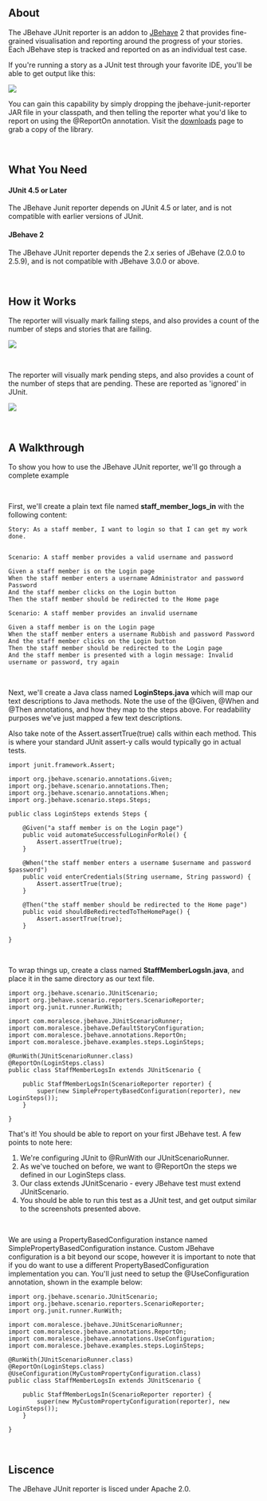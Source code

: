 ## About

The JBehave JUnit reporter is an addon to [JBehave](http://jbehave.org) 2 that provides fine-grained visualisation and reporting around the progress of your stories. Each JBehave step is tracked and reported on as an individual test case. 

If you're running a story as a JUnit test through your favorite IDE, you'll be able to get output like this:

<img src="http://www.moralesce.com/wp-content/uploads/2012/06/jbehave-scenario-reporter.png"></img>

You can gain this capability by simply dropping the jbehave-junit-reporter JAR file in your classpath, and then telling the reporter what you'd like to report on using the @ReportOn annotation. Visit the [downloads](https://github.com/BrandonJohnGrenier/jbehave-junit-reporter/downloads) page to grab a copy of the library.

<br/>

## What You Need

#### JUnit 4.5 or Later
The JBehave Junit reporter depends on JUnit 4.5 or later, and is not compatible with earlier versions of JUnit.

#### JBehave 2
The JBehave JUnit reporter depends the 2.x series of JBehave (2.0.0 to 2.5.9), and is not compatible with JBehave 3.0.0 or above.

<br/>

## How it Works

The reporter will visually mark failing steps, and also provides a count of the number of steps and stories that are failing.

<img src="http://www.moralesce.com/wp-content/uploads/2012/06/jbehave-failing-steps.png"></img>

<br/>

The reporter will visually mark pending steps, and also provides a count of the number of steps that are pending. These are reported as 'ignored' in JUnit.

<img src="http://www.moralesce.com/wp-content/uploads/2012/06/jbehave-pending-steps.png"></img>

<br/>

## A Walkthrough
To show you how to use the JBehave JUnit reporter, we'll go through a complete example

<br/>

First, we'll create a plain text file named **staff_member_logs_in** with the following content:

	Story: As a staff member, I want to login so that I can get my work done.


	Scenario: A staff member provides a valid username and password

	Given a staff member is on the Login page
	When the staff member enters a username Administrator and password Password
	And the staff member clicks on the Login button
	Then the staff member should be redirected to the Home page

	Scenario: A staff member provides an invalid username

	Given a staff member is on the Login page
	When the staff member enters a username Rubbish and password Password
	And the staff member clicks on the Login button
	Then the staff member should be redirected to the Login page
	And the staff member is presented with a login message: Invalid username or password, try again
	
<br/>

Next, we'll create a Java class named **LoginSteps.java** which will map our text descriptions to Java methods. Note the use of the @Given, @When and @Then annotations, and how they map to the steps above. For readability purposes we've just mapped a few text descriptions.

Also take note of the Assert.assertTrue(true) calls within each method. This is where your standard JUnit assert-y calls would typically go in actual tests.

	import junit.framework.Assert;

	import org.jbehave.scenario.annotations.Given;
	import org.jbehave.scenario.annotations.Then;
	import org.jbehave.scenario.annotations.When;
	import org.jbehave.scenario.steps.Steps;

	public class LoginSteps extends Steps {

		@Given("a staff member is on the Login page")
		public void automateSuccessfulLoginForRole() {
			Assert.assertTrue(true);
		}

		@When("the staff member enters a username $username and password $password")
		public void enterCredentials(String username, String password) {
			Assert.assertTrue(true);
		}

		@Then("the staff member should be redirected to the Home page")
		public void shouldBeRedirectedToTheHomePage() {
			Assert.assertTrue(true);
		}

	}

<br/>

To wrap things up, create a class named **StaffMemberLogsIn.java**, and place it in the same directory as our text file.


    import org.jbehave.scenario.JUnitScenario;
	import org.jbehave.scenario.reporters.ScenarioReporter;
	import org.junit.runner.RunWith;

	import com.moralesce.jbehave.JUnitScenarioRunner;
	import com.moralesce.jbehave.DefaultStoryConfiguration;
	import com.moralesce.jbehave.annotations.ReportOn;
	import com.moralesce.jbehave.examples.steps.LoginSteps;

	@RunWith(JUnitScenarioRunner.class)
	@ReportOn(LoginSteps.class)
	public class StaffMemberLogsIn extends JUnitScenario {

		public StaffMemberLogsIn(ScenarioReporter reporter) {
			super(new SimplePropertyBasedConfiguration(reporter), new LoginSteps());
		}

	}
	
That's it! You should be able to report on your first JBehave test. A few points to note here:

1. We're configuring JUnit to @RunWith our JUnitScenarioRunner.
2. As we've touched on before, we want to @ReportOn the steps we defined in our LoginSteps class.
3. Our class extends JUnitScenario - every JBehave test must extend JUnitScenario.
4. You should be able to run this test as a JUnit test, and get output similar to the screenshots presented above.

<br/>

We are using a PropertyBasedConfiguration instance named SimplePropertyBasedConfiguration instance. Custom JBehave configuration is a bit beyond our scope, however it is important to note that if you do want to use a different PropertyBasedConfiguration implementation you can. You'll just need to setup the @UseConfiguration annotation, shown in the example below: 



	import org.jbehave.scenario.JUnitScenario;
	import org.jbehave.scenario.reporters.ScenarioReporter;
	import org.junit.runner.RunWith;
	
	import com.moralesce.jbehave.JUnitScenarioRunner;
	import com.moralesce.jbehave.annotations.ReportOn;
	import com.moralesce.jbehave.annotations.UseConfiguration;
	import com.moralesce.jbehave.examples.steps.LoginSteps;

	@RunWith(JUnitScenarioRunner.class)
	@ReportOn(LoginSteps.class)
	@UseConfiguration(MyCustomPropertyConfiguration.class)
	public class StaffMemberLogsIn extends JUnitScenario {

		public StaffMemberLogsIn(ScenarioReporter reporter) {
			super(new MyCustomPropertyConfiguration(reporter), new LoginSteps());
		}

	}
	
<br/>

## Liscence

The JBehave JUnit reporter is lisced under Apache 2.0.

<br/>